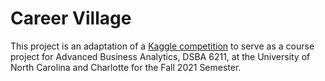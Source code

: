 # Career Village
This project is an adaptation of a <a href="https://www.kaggle.com/c/data-science-for-good-careervillage">Kaggle competition</a> to serve as a course project for Advanced Business Analytics, DSBA 6211, at the University of North Carolina and Charlotte for the Fall 2021 Semester. 
